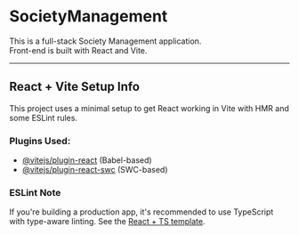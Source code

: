 # SocietyManagement

This is a full-stack Society Management application.  
Front-end is built with React and Vite.

---

## React + Vite Setup Info

This project uses a minimal setup to get React working in Vite with HMR and some ESLint rules.

### Plugins Used:

- [@vitejs/plugin-react](https://github.com/vitejs/vite-plugin-react/blob/main/packages/plugin-react) (Babel-based)
- [@vitejs/plugin-react-swc](https://github.com/vitejs/vite-plugin-react/blob/main/packages/plugin-react-swc) (SWC-based)

### ESLint Note

If you're building a production app, it's recommended to use TypeScript with type-aware linting. See the [React + TS template](https://github.com/vitejs/vite/tree/main/packages/create-vite/template-react-ts).
